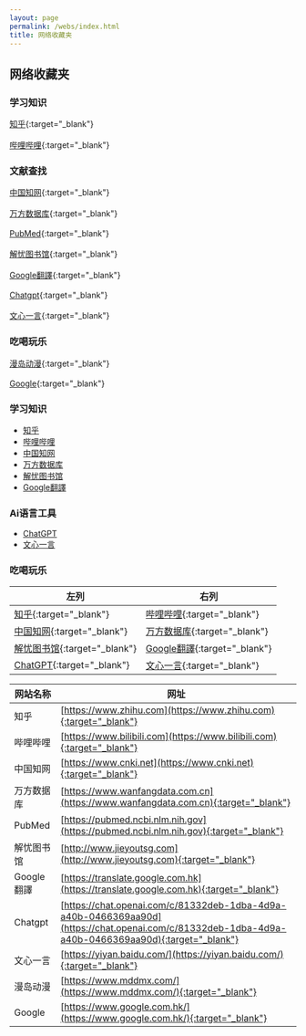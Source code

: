 ```yaml
---
layout: page
permalink: /webs/index.html
title: 网络收藏夹
---
```


## 网络收藏夹
### 学习知识
[知乎](https://www.zhihu.com){:target="_blank"}<br>  
[哔哩哔哩](https://www.bilibili.com){:target="_blank"}<br>  
### 文献查找
[中国知网](https://www.cnki.net){:target="_blank"}<br>  
[万方数据库](https://www.wanfangdata.com.cn){:target="_blank"}<br>  
[PubMed](https://pubmed.ncbi.nlm.nih.gov){:target="_blank"}<br>  
[解忧图书馆](http://www.jieyoutsg.com){:target="_blank"}<br>  
[Google翻譯](https://translate.google.com.hk){:target="_blank"}<br>  
[Chatgpt](https://chat.openai.com/c/81332deb-1dba-4d9a-a40b-0466369aa90d){:target="_blank"}<br>  
[文心一言](https://yiyan.baidu.com/){:target="_blank"}<br>  
### 吃喝玩乐
[漫岛动漫](https://www.mddmx.com/){:target="_blank"}<br>  
[Google](https://www.google.com.hk/){:target="_blank"}<br>

### 学习知识

- <a href="https://www.zhihu.com" target="_blank">知乎</a><br>
- <a href="https://www.bilibili.com" target="_blank">哔哩哔哩</a><br>
- <a href="https://www.cnki.net" target="_blank">中国知网</a><br>
- <a href="https://www.wanfangdata.com.cn" target="_blank">万方数据库</a><br>
- <a href="http://www.jieyoutsg.com" target="_blank">解忧图书馆</a><br>
- <a href="https://translate.google.com.hk" target="_blank">Google翻譯</a><br>

### Ai语言工具
- <a href="https://chat.openai.com/c/81332deb-1dba-4d9a-a40b-0466369aa90d" target="_blank">ChatGPT</a><br>
- <a href="https://yiyan.baidu.com/" target="_blank">文心一言</a><br>


### 吃喝玩乐

| 左列                                | 右列                                  |
| ------------------------------------ | ------------------------------------ |
| [知乎](https://www.zhihu.com){:target="_blank"} | [哔哩哔哩](https://www.bilibili.com){:target="_blank"} |
| [中国知网](https://www.cnki.net){:target="_blank"} | [万方数据库](https://www.wanfangdata.com.cn){:target="_blank"} |
| [解忧图书馆](http://www.jieyoutsg.com){:target="_blank"} | [Google翻譯](https://translate.google.com.hk){:target="_blank"} |
| [ChatGPT](https://chat.openai.com/c/81332deb-1dba-4d9a-a40b-0466369aa90d){:target="_blank"} | [文心一言](https://yiyan.baidu.com/){:target="_blank"} |

| 网站名称 | 网址 |  
| ----- | ----- |  
| 知乎 | [https://www.zhihu.com](https://www.zhihu.com){:target="_blank"} |  
| 哔哩哔哩 | [https://www.bilibili.com](https://www.bilibili.com){:target="_blank"} |  
| 中国知网 | [https://www.cnki.net](https://www.cnki.net){:target="_blank"} |  
| 万方数据库 | [https://www.wanfangdata.com.cn](https://www.wanfangdata.com.cn){:target="_blank"} |  
| PubMed | [https://pubmed.ncbi.nlm.nih.gov](https://pubmed.ncbi.nlm.nih.gov){:target="_blank"} |  
| 解忧图书馆 | [http://www.jieyoutsg.com](http://www.jieyoutsg.com){:target="_blank"} |  
| Google翻譯 | [https://translate.google.com.hk](https://translate.google.com.hk){:target="_blank"} |  
| Chatgpt | [https://chat.openai.com/c/81332deb-1dba-4d9a-a40b-0466369aa90d](https://chat.openai.com/c/81332deb-1dba-4d9a-a40b-0466369aa90d){:target="_blank"} |  
| 文心一言 | [https://yiyan.baidu.com/](https://yiyan.baidu.com/){:target="_blank"} |  
| 漫岛动漫 | [https://www.mddmx.com/](https://www.mddmx.com/){:target="_blank"} |  
| Google | [https://www.google.com.hk/](https://www.google.com.hk/){:target="_blank"} |
<br>